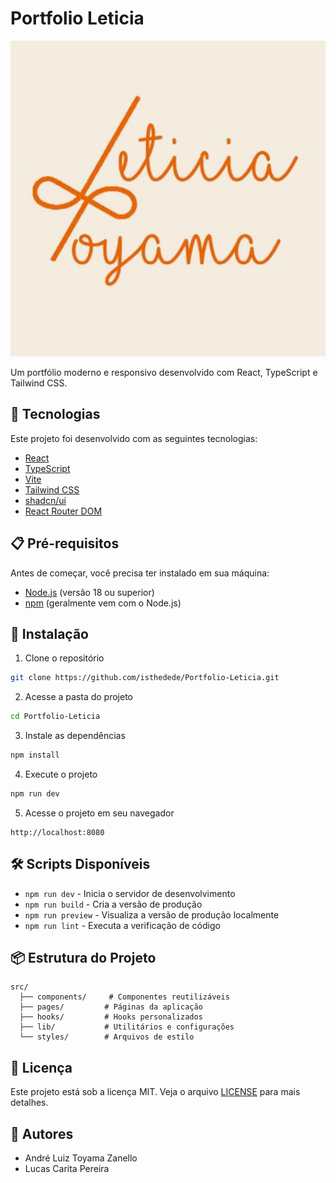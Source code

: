 # Portfolio Leticia

![Portfolio Leticia](logo_leticia.jpg)

Um portfólio moderno e responsivo desenvolvido com React, TypeScript e Tailwind CSS.

## 🚀 Tecnologias

Este projeto foi desenvolvido com as seguintes tecnologias:

- [React](https://reactjs.org/)
- [TypeScript](https://www.typescriptlang.org/)
- [Vite](https://vitejs.dev/)
- [Tailwind CSS](https://tailwindcss.com/)
- [shadcn/ui](https://ui.shadcn.com/)
- [React Router DOM](https://reactrouter.com/)

## 📋 Pré-requisitos

Antes de começar, você precisa ter instalado em sua máquina:

- [Node.js](https://nodejs.org/) (versão 18 ou superior)
- [npm](https://www.npmjs.com/) (geralmente vem com o Node.js)

## 🔧 Instalação

1. Clone o repositório
```bash
git clone https://github.com/isthedede/Portfolio-Leticia.git
```

2. Acesse a pasta do projeto
```bash
cd Portfolio-Leticia
```

3. Instale as dependências
```bash
npm install
```

4. Execute o projeto
```bash
npm run dev
```

5. Acesse o projeto em seu navegador
```
http://localhost:8080
```

## 🛠️ Scripts Disponíveis

- `npm run dev` - Inicia o servidor de desenvolvimento
- `npm run build` - Cria a versão de produção
- `npm run preview` - Visualiza a versão de produção localmente
- `npm run lint` - Executa a verificação de código

## 📦 Estrutura do Projeto

```
src/
  ├── components/     # Componentes reutilizáveis
  ├── pages/         # Páginas da aplicação
  ├── hooks/         # Hooks personalizados
  ├── lib/           # Utilitários e configurações
  └── styles/        # Arquivos de estilo
```

## 📝 Licença

Este projeto está sob a licença MIT. Veja o arquivo [LICENSE](LICENSE) para mais detalhes.

## 👥 Autores

* André Luiz Toyama Zanello
* Lucas Carita Pereira

